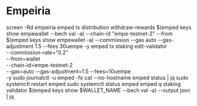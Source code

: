 # Empeiria
screen -Rd empeiria
emped tx distribution withdraw-rewards $(emped keys show empewallet --bech val -a) --chain-id "empe-testnet-2" --from $(emped keys show empewallet -a) --commission --gas auto --gas-adjustment 1.5 --fees 30uempe -y
emped tx staking edit-validator \
  --commission-rate="0.2" \
  --from=wallet \
  --chain-id=empe-testnet-2 \
  --gas=auto --gas-adjustment=1.5 --fees=10uempe \
  -y
sudo journalctl -u emped -fo cat --no-hostname
emped status | jq
sudo systemctl restart emped
sudo systemctl status emped
emped q staking validator $(emped keys show $WALLET_NAME --bech val -a) --output json | jq

